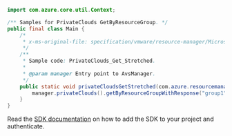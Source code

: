 ```java
import com.azure.core.util.Context;

/** Samples for PrivateClouds GetByResourceGroup. */
public final class Main {
    /*
     * x-ms-original-file: specification/vmware/resource-manager/Microsoft.AVS/stable/2021-12-01/examples/PrivateClouds_Get_Stretched.json
     */
    /**
     * Sample code: PrivateClouds_Get_Stretched.
     *
     * @param manager Entry point to AvsManager.
     */
    public static void privateCloudsGetStretched(com.azure.resourcemanager.avs.AvsManager manager) {
        manager.privateClouds().getByResourceGroupWithResponse("group1", "cloud1", Context.NONE);
    }
}
```

Read the [SDK documentation](https://github.com/Azure/azure-sdk-for-java/blob/azure-resourcemanager-avs_1.0.0-beta.3/sdk/avs/azure-resourcemanager-avs/README.md) on how to add the SDK to your project and authenticate.

